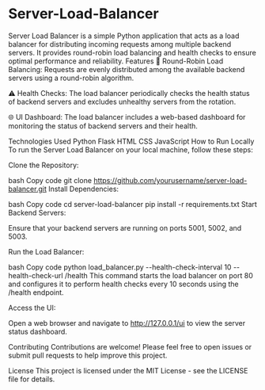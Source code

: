 # Server-Load-Balancer
Server Load Balancer is a simple Python application that acts as a load balancer for distributing incoming requests among multiple backend servers. It provides round-robin load balancing and health checks to ensure optimal performance and reliability.
Features
🔄 Round-Robin Load Balancing: Requests are evenly distributed among the available backend servers using a round-robin algorithm.

⚠️ Health Checks: The load balancer periodically checks the health status of backend servers and excludes unhealthy servers from the rotation.

🌐 UI Dashboard: The load balancer includes a web-based dashboard for monitoring the status of backend servers and their health.

Technologies Used
Python
Flask
HTML
CSS
JavaScript
How to Run Locally
To run the Server Load Balancer on your local machine, follow these steps:

Clone the Repository:

bash
Copy code
git clone https://github.com/yourusername/server-load-balancer.git
Install Dependencies:

bash
Copy code
cd server-load-balancer
pip install -r requirements.txt
Start Backend Servers:

Ensure that your backend servers are running on ports 5001, 5002, and 5003.

Run the Load Balancer:

bash
Copy code
python load_balancer.py --health-check-interval 10 --health-check-url /health
This command starts the load balancer on port 80 and configures it to perform health checks every 10 seconds using the /health endpoint.

Access the UI:

Open a web browser and navigate to http://127.0.0.1/ui to view the server status dashboard.

Contributing
Contributions are welcome! Please feel free to open issues or submit pull requests to help improve this project.

License
This project is licensed under the MIT License - see the LICENSE file for details.
